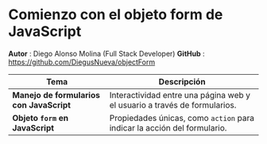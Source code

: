 # Comienzo con el objeto form de JavaScript

**Autor** : Diego Alonso Molina (Full Stack Developer) 
**GitHub** : https://github.com/DiegusNueva/objectForm

| Tema                                     | Descripción                                                               |
| ---------------------------------------- | ------------------------------------------------------------------------- |
| **Manejo de formularios con JavaScript** | Interactividad entre una página web y el usuario a través de formularios. |
| **Objeto `form` en JavaScript**          | Propiedades únicas, como `action` para indicar la acción del formulario.  |
